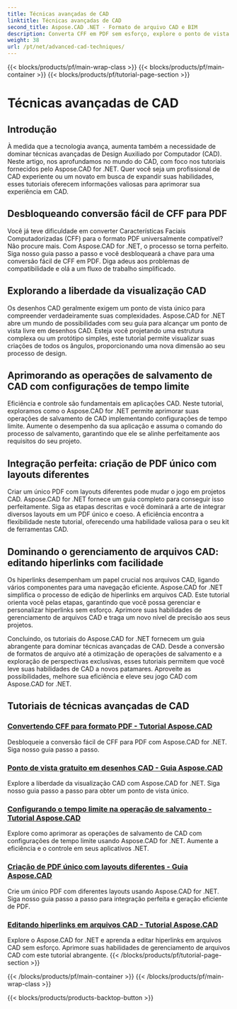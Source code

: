 ```yaml
---
title: Técnicas avançadas de CAD
linktitle: Técnicas avançadas de CAD
second_title: Aspose.CAD .NET - Formato de arquivo CAD e BIM
description: Converta CFF em PDF sem esforço, explore o ponto de vista livre em desenhos CAD, defina tempos limite em operações de salvamento, crie PDFs com tutoriais do Aspose.CAD para .NET.
weight: 38
url: /pt/net/advanced-cad-techniques/
---
```


{{< blocks/products/pf/main-wrap-class >}}
{{< blocks/products/pf/main-container >}}
{{< blocks/products/pf/tutorial-page-section >}}

# Técnicas avançadas de CAD

## Introdução

À medida que a tecnologia avança, aumenta também a necessidade de dominar técnicas avançadas de Design Auxiliado por Computador (CAD). Neste artigo, nos aprofundamos no mundo do CAD, com foco nos tutoriais fornecidos pelo Aspose.CAD for .NET. Quer você seja um profissional de CAD experiente ou um novato em busca de expandir suas habilidades, esses tutoriais oferecem informações valiosas para aprimorar sua experiência em CAD.

## Desbloqueando conversão fácil de CFF para PDF

Você já teve dificuldade em converter Características Faciais Computadorizadas (CFF) para o formato PDF universalmente compatível? Não procure mais. Com Aspose.CAD for .NET, o processo se torna perfeito. Siga nosso guia passo a passo e você desbloqueará a chave para uma conversão fácil de CFF em PDF. Diga adeus aos problemas de compatibilidade e olá a um fluxo de trabalho simplificado.

## Explorando a liberdade da visualização CAD

Os desenhos CAD geralmente exigem um ponto de vista único para compreender verdadeiramente suas complexidades. Aspose.CAD for .NET abre um mundo de possibilidades com seu guia para alcançar um ponto de vista livre em desenhos CAD. Esteja você projetando uma estrutura complexa ou um protótipo simples, este tutorial permite visualizar suas criações de todos os ângulos, proporcionando uma nova dimensão ao seu processo de design.

## Aprimorando as operações de salvamento de CAD com configurações de tempo limite

Eficiência e controle são fundamentais em aplicações CAD. Neste tutorial, exploramos como o Aspose.CAD for .NET permite aprimorar suas operações de salvamento de CAD implementando configurações de tempo limite. Aumente o desempenho da sua aplicação e assuma o comando do processo de salvamento, garantindo que ele se alinhe perfeitamente aos requisitos do seu projeto.

## Integração perfeita: criação de PDF único com layouts diferentes

Criar um único PDF com layouts diferentes pode mudar o jogo em projetos CAD. Aspose.CAD for .NET fornece um guia completo para conseguir isso perfeitamente. Siga as etapas descritas e você dominará a arte de integrar diversos layouts em um PDF único e coeso. A eficiência encontra a flexibilidade neste tutorial, oferecendo uma habilidade valiosa para o seu kit de ferramentas CAD.

## Dominando o gerenciamento de arquivos CAD: editando hiperlinks com facilidade

Os hiperlinks desempenham um papel crucial nos arquivos CAD, ligando vários componentes para uma navegação eficiente. Aspose.CAD for .NET simplifica o processo de edição de hiperlinks em arquivos CAD. Este tutorial orienta você pelas etapas, garantindo que você possa gerenciar e personalizar hiperlinks sem esforço. Aprimore suas habilidades de gerenciamento de arquivos CAD e traga um novo nível de precisão aos seus projetos.

Concluindo, os tutoriais do Aspose.CAD for .NET fornecem um guia abrangente para dominar técnicas avançadas de CAD. Desde a conversão de formatos de arquivo até a otimização de operações de salvamento e a exploração de perspectivas exclusivas, esses tutoriais permitem que você leve suas habilidades de CAD a novos patamares. Aproveite as possibilidades, melhore sua eficiência e eleve seu jogo CAD com Aspose.CAD for .NET.
## Tutoriais de técnicas avançadas de CAD
### [Convertendo CFF para formato PDF - Tutorial Aspose.CAD](./converting-cff-to-pdf-format/)
Desbloqueie a conversão fácil de CFF para PDF com Aspose.CAD for .NET. Siga nosso guia passo a passo.
### [Ponto de vista gratuito em desenhos CAD - Guia Aspose.CAD](./free-point-of-view-in-cad-drawings/)
Explore a liberdade da visualização CAD com Aspose.CAD for .NET. Siga nosso guia passo a passo para obter um ponto de vista único.
### [Configurando o tempo limite na operação de salvamento - Tutorial Aspose.CAD](./setting-timeout-on-save-operation/)
Explore como aprimorar as operações de salvamento de CAD com configurações de tempo limite usando Aspose.CAD for .NET. Aumente a eficiência e o controle em seus aplicativos .NET.
### [Criação de PDF único com layouts diferentes - Guia Aspose.CAD](./creating-single-pdf-with-different-layouts/)
Crie um único PDF com diferentes layouts usando Aspose.CAD for .NET. Siga nosso guia passo a passo para integração perfeita e geração eficiente de PDF.
### [Editando hiperlinks em arquivos CAD - Tutorial Aspose.CAD](./editing-hyperlinks-in-cad-files/)
Explore o Aspose.CAD for .NET e aprenda a editar hiperlinks em arquivos CAD sem esforço. Aprimore suas habilidades de gerenciamento de arquivos CAD com este tutorial abrangente.
{{< /blocks/products/pf/tutorial-page-section >}}

{{< /blocks/products/pf/main-container >}}
{{< /blocks/products/pf/main-wrap-class >}}

{{< blocks/products/products-backtop-button >}}
